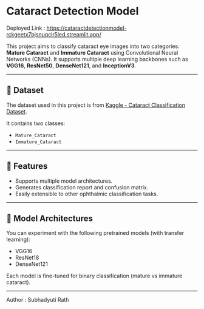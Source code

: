 # Cataract Detection Model

Deployed Link : https://cataractdetectionmodel-rckgeetx7bjsnuqclr5led.streamlit.app/

This project aims to classify cataract eye images into two categories: **Mature Cataract** and **Immature Cataract** using Convolutional Neural Networks (CNNs). It supports multiple deep learning backbones such as **VGG16**, **ResNet50**, **DenseNet121**, and **InceptionV3**.

---

## 📁 Dataset

The dataset used in this project is from [Kaggle - Cataract Classification Dataset](https://www.kaggle.com/datasets/akshayramakrishnan28/cataract-classification-dataset).

It contains two classes:
- `Mature_Cataract`
- `Immature_Cataract`

---

## 🚀 Features

- Supports multiple model architectures.
- Generates classification report and confusion matrix.
- Easily extensible to other ophthalmic classification tasks.

---

## 🧠 Model Architectures

You can experiment with the following pretrained models (with transfer learning):

- VGG16
- ResNet18
- DenseNet121

Each model is fine-tuned for binary classification (mature vs immature cataract).

---

Author : Subhadyuti Rath
